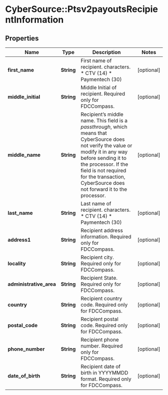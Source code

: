 # CyberSource::Ptsv2payoutsRecipientInformation

## Properties
Name | Type | Description | Notes
------------ | ------------- | ------------- | -------------
**first_name** | **String** | First name of recipient. characters. * CTV (14) * Paymentech (30)  | [optional] 
**middle_initial** | **String** | Middle Initial of recipient. Required only for FDCCompass.  | [optional] 
**middle_name** | **String** | Recipient’s middle name. This field is a _passthrough_, which means that CyberSource does not verify the value or modify it in any way before sending it to the processor. If the field is not required for the transaction, CyberSource does not forward it to the processor.  | [optional] 
**last_name** | **String** | Last name of recipient. characters. * CTV (14) * Paymentech (30)  | [optional] 
**address1** | **String** | Recipient address information. Required only for FDCCompass. | [optional] 
**locality** | **String** | Recipient city. Required only for FDCCompass. | [optional] 
**administrative_area** | **String** | Recipient State. Required only for FDCCompass. | [optional] 
**country** | **String** | Recipient country code. Required only for FDCCompass. | [optional] 
**postal_code** | **String** | Recipient postal code. Required only for FDCCompass. | [optional] 
**phone_number** | **String** | Recipient phone number. Required only for FDCCompass. | [optional] 
**date_of_birth** | **String** | Recipient date of birth in YYYYMMDD format. Required only for FDCCompass. | [optional] 


